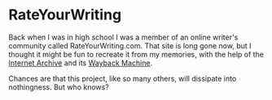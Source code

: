 RateYourWriting
===============

Back when I was in high school I was a member of an online writer's community called
RateYourWriting.com. That site is long gone now, but I thought it might be fun to recreate it from
my memories, with the help of the [Internet Archive](http://archive.org/index.php) and its
[Wayback Machine](http://archive.org/web/web.php).

Chances are that this project, like so many others, will dissipate into nothingness. But who knows?
